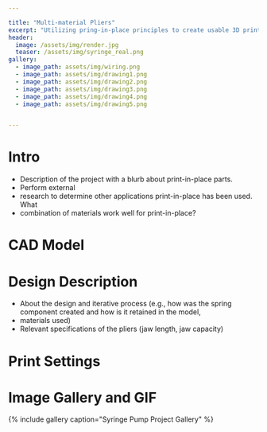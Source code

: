 ```yaml
---

title: "Multi-material Pliers"
excerpt: "Utilizing pring-in-place principles to create usable 3D printed pliers"
header:
  image: /assets/img/render.jpg
  teaser: /assets/img/syringe_real.png
gallery:
  - image_path: assets/img/wiring.png
  - image_path: assets/img/drawing1.png
  - image_path: assets/img/drawing2.png
  - image_path: assets/img/drawing3.png
  - image_path: assets/img/drawing4.png
  - image_path: assets/img/drawing5.png


---
```


# Intro
* Description of the project with a blurb about print-in-place parts. 
* Perform external
* research to determine other applications print-in-place has been used. What
* combination of materials work well for print-in-place?

# CAD Model

# Design Description
* About the design and iterative process (e.g., how was the spring component created and how is it retained in the model, 
* materials used)
* Relevant specifications of the pliers (jaw length, jaw capacity)

# Print Settings

# Image Gallery and GIF

{% include gallery caption="Syringe Pump Project Gallery" %}

